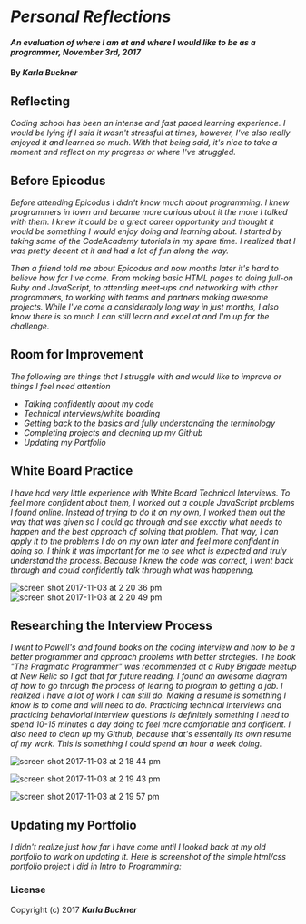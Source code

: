 # _Personal Reflections_

#### _An evaluation of where I am at and where I would like to be as a programmer, November 3rd, 2017_

#### By _**Karla Buckner**_

## Reflecting

_Coding school has been an intense and fast paced learning experience. I would be lying if I said it wasn't stressful at times, however, I've also really enjoyed it and learned so much. With that being said, it's nice to take a moment and reflect on my progress or where I've struggled._

## Before Epicodus

_Before attending Epicodus I didn't know much about programming. I knew programmers in town and became more curious about it the more I talked with them. I knew it could be a great career opportunity and thought it would be something I would enjoy doing and learning about. I started by taking some of the CodeAcademy tutorials in my spare time. I realized that I was pretty decent at it and had a lot of fun along the way._

_Then a friend told me about Epicodus and now months later it's hard to believe how far I've come. From making basic HTML pages to doing full-on Ruby and JavaScript, to attending meet-ups and networking with other programmers, to working with teams and partners making awesome projects. While I've come a considerably long way in just months, I also know there is so much I can still learn and excel at and I'm up for the challenge._

## Room for Improvement

_The following are things that I struggle with and would like to improve or things I feel need attention_

* _Talking confidently about my code_
* _Technical interviews/white boarding_
* _Getting back to the basics and fully understanding the terminology_
* _Completing projects and cleaning up my Github_
* _Updating my Portfolio_

## White Board Practice

_I have had very little experience with White Board Technical Interviews. To feel more confident about them, I worked out a couple JavaScript problems I found online. Instead of trying to do it on my own, I worked them out the way that was given so I could go through and see exactly what needs to happen and the best approach of solving that problem. That way, I can apply it to the problems I do on my own later and feel more confident in doing so. I think it was important for me to see what is expected and truly understand the process. Because I knew the code was correct, I went back through and could confidently talk through what was happening._

![screen shot 2017-11-03 at 2 20 36 pm](https://user-images.githubusercontent.com/27794720/32396459-8de740d0-c0a2-11e7-93f4-21652120363f.png)
![screen shot 2017-11-03 at 2 20 49 pm](https://user-images.githubusercontent.com/27794720/32396460-8dffe504-c0a2-11e7-8dbb-e38b09cd5531.png)

## Researching the Interview Process

_I went to Powell's and found books on the coding interview and how to be a better programmer and approach problems with better strategies. The book "The Pragmatic Programmer" was recommended at a Ruby Brigade meetup at New Relic so I got that for future reading. I found an awesome diagram of how to go through the process of learing to program to getting a job. I realized I have a lot of work I can still do. Making a resume is something I know is to come and will need to do. Practicing technical interviews and practicing behaviorial interview questions is definitely something I need to spend 10-15 minutes a day doing to feel more comfortable and confident. I also need to clean up my Github, because that's essentaily its own resume of my work. This is something I could spend an hour a week doing._

![screen shot 2017-11-03 at 2 18 44 pm](https://user-images.githubusercontent.com/27794720/32396422-590afb36-c0a2-11e7-8652-7176501524cb.png)

![screen shot 2017-11-03 at 2 19 43 pm](https://user-images.githubusercontent.com/27794720/32396461-8e1709d2-c0a2-11e7-8722-feed50a790a6.png)

![screen shot 2017-11-03 at 2 19 57 pm](https://user-images.githubusercontent.com/27794720/32396462-8e2e2b62-c0a2-11e7-8f30-79d233ba41c9.png)

## Updating my Portfolio 

_I didn't realize just how far I have come until I looked back at my old portfolio to work on updating it. Here is screenshot of the simple html/css portfolio project I did in Intro to Programming:_


### License

Copyright (c) 2017 **_Karla Buckner_**
